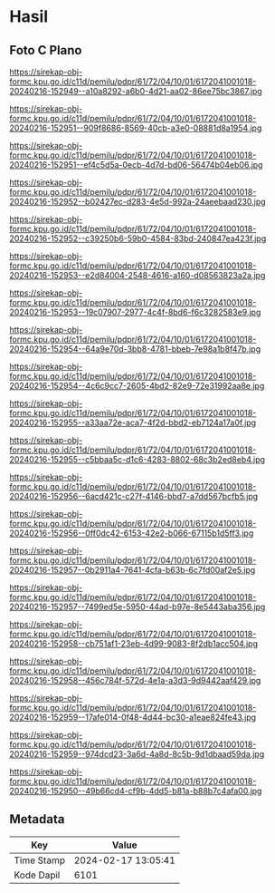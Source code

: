 # Hasil

## Foto C Plano

https://sirekap-obj-formc.kpu.go.id/c11d/pemilu/pdpr/61/72/04/10/01/6172041001018-20240216-152949--a10a8292-a6b0-4d21-aa02-86ee75bc3867.jpg

https://sirekap-obj-formc.kpu.go.id/c11d/pemilu/pdpr/61/72/04/10/01/6172041001018-20240216-152951--909f8686-8569-40cb-a3e0-08881d8a1954.jpg

https://sirekap-obj-formc.kpu.go.id/c11d/pemilu/pdpr/61/72/04/10/01/6172041001018-20240216-152951--ef4c5d5a-0ecb-4d7d-bd06-56474b04eb06.jpg

https://sirekap-obj-formc.kpu.go.id/c11d/pemilu/pdpr/61/72/04/10/01/6172041001018-20240216-152952--b02427ec-d283-4e5d-992a-24aeebaad230.jpg

https://sirekap-obj-formc.kpu.go.id/c11d/pemilu/pdpr/61/72/04/10/01/6172041001018-20240216-152952--c39250b6-59b0-4584-83bd-240847ea423f.jpg

https://sirekap-obj-formc.kpu.go.id/c11d/pemilu/pdpr/61/72/04/10/01/6172041001018-20240216-152953--e2d84004-2548-4616-a160-d08563823a2a.jpg

https://sirekap-obj-formc.kpu.go.id/c11d/pemilu/pdpr/61/72/04/10/01/6172041001018-20240216-152953--19c07907-2977-4c4f-8bd6-f6c3282583e9.jpg

https://sirekap-obj-formc.kpu.go.id/c11d/pemilu/pdpr/61/72/04/10/01/6172041001018-20240216-152954--64a9e70d-3bb8-4781-bbeb-7e98a1b8f47b.jpg

https://sirekap-obj-formc.kpu.go.id/c11d/pemilu/pdpr/61/72/04/10/01/6172041001018-20240216-152954--4c6c9cc7-2605-4bd2-82e9-72e31992aa8e.jpg

https://sirekap-obj-formc.kpu.go.id/c11d/pemilu/pdpr/61/72/04/10/01/6172041001018-20240216-152955--a33aa72e-aca7-4f2d-bbd2-eb7124a17a0f.jpg

https://sirekap-obj-formc.kpu.go.id/c11d/pemilu/pdpr/61/72/04/10/01/6172041001018-20240216-152955--c5bbaa5c-d1c6-4283-8802-68c3b2ed8eb4.jpg

https://sirekap-obj-formc.kpu.go.id/c11d/pemilu/pdpr/61/72/04/10/01/6172041001018-20240216-152956--6acd421c-c27f-4146-bbd7-a7dd567bcfb5.jpg

https://sirekap-obj-formc.kpu.go.id/c11d/pemilu/pdpr/61/72/04/10/01/6172041001018-20240216-152956--0ff0dc42-6153-42e2-b066-67115b1d5ff3.jpg

https://sirekap-obj-formc.kpu.go.id/c11d/pemilu/pdpr/61/72/04/10/01/6172041001018-20240216-152957--0b2911a4-7641-4cfa-b63b-6c7fd00af2e5.jpg

https://sirekap-obj-formc.kpu.go.id/c11d/pemilu/pdpr/61/72/04/10/01/6172041001018-20240216-152957--7499ed5e-5950-44ad-b97e-8e5443aba356.jpg

https://sirekap-obj-formc.kpu.go.id/c11d/pemilu/pdpr/61/72/04/10/01/6172041001018-20240216-152958--cb751af1-23eb-4d99-9083-8f2db1acc504.jpg

https://sirekap-obj-formc.kpu.go.id/c11d/pemilu/pdpr/61/72/04/10/01/6172041001018-20240216-152958--456c784f-572d-4e1a-a3d3-9d9442aaf429.jpg

https://sirekap-obj-formc.kpu.go.id/c11d/pemilu/pdpr/61/72/04/10/01/6172041001018-20240216-152959--17afe014-0f48-4d44-bc30-a1eae824fe43.jpg

https://sirekap-obj-formc.kpu.go.id/c11d/pemilu/pdpr/61/72/04/10/01/6172041001018-20240216-152959--974dcd23-3a6d-4a8d-8c5b-9d1dbaad59da.jpg

https://sirekap-obj-formc.kpu.go.id/c11d/pemilu/pdpr/61/72/04/10/01/6172041001018-20240216-152950--49b66cd4-cf9b-4dd5-b81a-b88b7c4afa00.jpg


## Metadata

| Key        | Value               |
| ---------- | ------------------- |
| Time Stamp | 2024-02-17 13:05:41 |
| Kode Dapil | 6101                |



